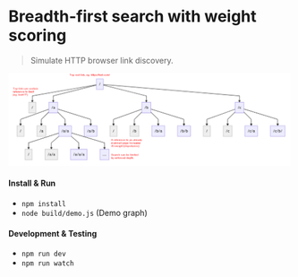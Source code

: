 # Breadth-first search with weight scoring
> Simulate HTTP browser link discovery.

![](docs/bfs-weight-diagram.png)

#### Install & Run

* `npm install`
* `node build/demo.js` (Demo graph)

#### Development & Testing

* `npm run dev`
* `npm run watch`